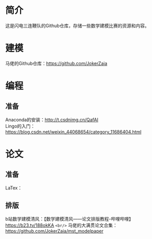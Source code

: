 # 简介

这是闪电三连鞭队的Github仓库，存储一些数学建模比赛的资源和内容。

# 建模

马佬的Github仓库：https://github.com/JokerZaia

# 编程

## 准备

Anaconda的安装：http://t.csdnimg.cn/QafAI <br/>
Lingo的入门：https://blog.csdn.net/weixin_44068654/category_11686404.html

# 论文

## 准备

LaTex：

## 排版

b站数学建模清风：【数学建模清风——论文排版教程-哔哩哔哩】https://b23.tv/188okKA `<br/>`
马佬的大满贯论文合集：https://github.com/JokerZaia/mst_modelpaper
